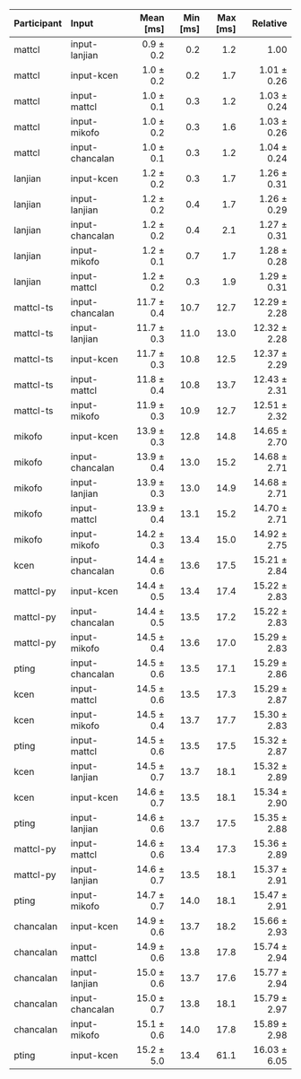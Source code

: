 | Participant | Input | Mean [ms] | Min [ms] | Max [ms] | Relative |
|:---|:---|---:|---:|---:|---:|
| mattcl | input-lanjian | 0.9 ± 0.2 | 0.2 | 1.2 | 1.00 |
| mattcl | input-kcen | 1.0 ± 0.2 | 0.2 | 1.7 | 1.01 ± 0.26 |
| mattcl | input-mattcl | 1.0 ± 0.1 | 0.3 | 1.2 | 1.03 ± 0.24 |
| mattcl | input-mikofo | 1.0 ± 0.2 | 0.3 | 1.6 | 1.03 ± 0.26 |
| mattcl | input-chancalan | 1.0 ± 0.1 | 0.3 | 1.2 | 1.04 ± 0.24 |
| lanjian | input-kcen | 1.2 ± 0.2 | 0.3 | 1.7 | 1.26 ± 0.31 |
| lanjian | input-lanjian | 1.2 ± 0.2 | 0.4 | 1.7 | 1.26 ± 0.29 |
| lanjian | input-chancalan | 1.2 ± 0.2 | 0.4 | 2.1 | 1.27 ± 0.31 |
| lanjian | input-mikofo | 1.2 ± 0.1 | 0.7 | 1.7 | 1.28 ± 0.28 |
| lanjian | input-mattcl | 1.2 ± 0.2 | 0.3 | 1.9 | 1.29 ± 0.31 |
| mattcl-ts | input-chancalan | 11.7 ± 0.4 | 10.7 | 12.7 | 12.29 ± 2.28 |
| mattcl-ts | input-lanjian | 11.7 ± 0.3 | 11.0 | 13.0 | 12.32 ± 2.28 |
| mattcl-ts | input-kcen | 11.7 ± 0.3 | 10.8 | 12.5 | 12.37 ± 2.29 |
| mattcl-ts | input-mattcl | 11.8 ± 0.4 | 10.8 | 13.7 | 12.43 ± 2.31 |
| mattcl-ts | input-mikofo | 11.9 ± 0.3 | 10.9 | 12.7 | 12.51 ± 2.32 |
| mikofo | input-kcen | 13.9 ± 0.3 | 12.8 | 14.8 | 14.65 ± 2.70 |
| mikofo | input-chancalan | 13.9 ± 0.4 | 13.0 | 15.2 | 14.68 ± 2.71 |
| mikofo | input-lanjian | 13.9 ± 0.3 | 13.0 | 14.9 | 14.68 ± 2.71 |
| mikofo | input-mattcl | 13.9 ± 0.4 | 13.1 | 15.2 | 14.70 ± 2.71 |
| mikofo | input-mikofo | 14.2 ± 0.3 | 13.4 | 15.0 | 14.92 ± 2.75 |
| kcen | input-chancalan | 14.4 ± 0.6 | 13.6 | 17.5 | 15.21 ± 2.84 |
| mattcl-py | input-kcen | 14.4 ± 0.5 | 13.4 | 17.4 | 15.22 ± 2.83 |
| mattcl-py | input-chancalan | 14.4 ± 0.5 | 13.5 | 17.2 | 15.22 ± 2.83 |
| mattcl-py | input-mikofo | 14.5 ± 0.4 | 13.6 | 17.0 | 15.29 ± 2.83 |
| pting | input-chancalan | 14.5 ± 0.6 | 13.5 | 17.1 | 15.29 ± 2.86 |
| kcen | input-mattcl | 14.5 ± 0.6 | 13.5 | 17.3 | 15.29 ± 2.87 |
| kcen | input-mikofo | 14.5 ± 0.4 | 13.7 | 17.7 | 15.30 ± 2.83 |
| pting | input-mattcl | 14.5 ± 0.6 | 13.5 | 17.5 | 15.32 ± 2.87 |
| kcen | input-lanjian | 14.5 ± 0.7 | 13.7 | 18.1 | 15.32 ± 2.89 |
| kcen | input-kcen | 14.6 ± 0.7 | 13.5 | 18.1 | 15.34 ± 2.90 |
| pting | input-lanjian | 14.6 ± 0.6 | 13.7 | 17.5 | 15.35 ± 2.88 |
| mattcl-py | input-mattcl | 14.6 ± 0.6 | 13.4 | 17.3 | 15.36 ± 2.89 |
| mattcl-py | input-lanjian | 14.6 ± 0.7 | 13.5 | 18.1 | 15.37 ± 2.91 |
| pting | input-mikofo | 14.7 ± 0.7 | 14.0 | 18.1 | 15.47 ± 2.91 |
| chancalan | input-kcen | 14.9 ± 0.6 | 13.7 | 18.2 | 15.66 ± 2.93 |
| chancalan | input-mattcl | 14.9 ± 0.6 | 13.8 | 17.8 | 15.74 ± 2.94 |
| chancalan | input-lanjian | 15.0 ± 0.6 | 13.7 | 17.6 | 15.77 ± 2.94 |
| chancalan | input-chancalan | 15.0 ± 0.7 | 13.8 | 18.1 | 15.79 ± 2.97 |
| chancalan | input-mikofo | 15.1 ± 0.6 | 14.0 | 17.8 | 15.89 ± 2.98 |
| pting | input-kcen | 15.2 ± 5.0 | 13.4 | 61.1 | 16.03 ± 6.05 |
